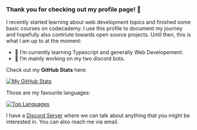 ### Thank you for checking out my profile page! 👋

I recently started learning about web development topics and finished some basic courses on codecademy. I use this profile to document my journey and hopefully also contriute towards open source projects. Until then, this is what I am up to at the moment: 

- 🌱 I’m currently learning Typescript and generally Web Developement.
- 🔭 I’m mainly working on my two discord bots.

Check out my **GitHub Stats** here:

[![My GitHub Stats](https://github-readme-stats.vercel.app/api?username=defnot001)](https://github.com/anuraghazra/github-readme-stats)

Those are my favourite languages:

[![Top Languages](https://github-readme-stats.vercel.app/api/top-langs/?username=defnot001&layout=compact)](https://github.com/anuraghazra/github-readme-stats)

I have a [Discord Server](https://discord.gg/wmJ3WBYcZF) where we can talk about anything that you might be interested in. You can also reach me via email.
